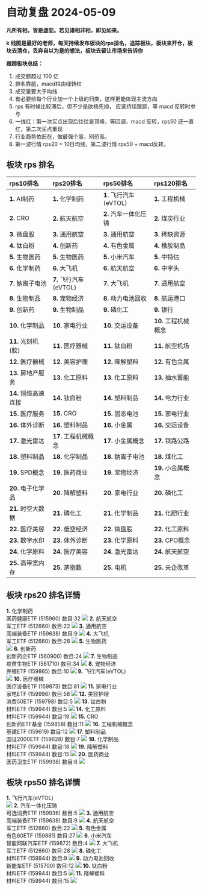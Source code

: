 # 自动复盘 2024-05-09

**凡所有相，皆是虚妄。若见诸相非相，即见如来。**

**k 线图是最好的老师，每天持续发布板块的rps排名，追踪板块，板块来开仓，板块去清仓，丢弃自以为是的想法，板块去留让市场来告诉你**
        
**跟踪板块总结：**
1. 成交额超过 100 亿
2. 排名靠前，macd柱由绿转红
3. 成交量要大于均线
4. 有必要给每个行业加一个上级的归类，这样更能体现主流方向
5. rps 有时候比较滞后，但不少是欲杨先抑， 应该持续跟踪，等 macd 反转时参与
6. 一线红：第一次买点出现后往往是顶峰，等回调，macd 反转，rps50 还一直红，第二次买点重现
7. 行业趋势依旧在，做最强个股，别恐高。
8. 第一波行情 rps20 + 10日均线，第二波行情 rps50 + macd反转。
        
## 板块 rps 排名
| rps10排名            | rps20排名              | rps50排名              | rps120排名           |
|:---------------------|:-----------------------|:-----------------------|:---------------------|
| **1.** AI制药        | **1.** 化学制药        | **1.** 飞行汽车(eVTOL) | **1.** 工程机械      |
| **2.** CRO           | **2.** 航天航空        | **2.** 汽车一体化压铸  | **2.** 煤炭行业      |
| **3.** 微盘股        | **3.** 通用航空        | **3.** 通用航空        | **3.** 稀缺资源      |
| **4.** 钛白粉        | **4.** 创新药          | **4.** 有色金属        | **4.** 橡胶制品      |
| **5.** 生物医药      | **5.** 生物医药        | **5.** 小米汽车        | **5.** 中特估        |
| **6.** 化学制药      | **6.** 大飞机          | **6.** 航天航空        | **6.** 中字头        |
| **7.** 钠离子电池    | **7.** 飞行汽车(eVTOL) | **7.** 大飞机          | **7.** 通用航空      |
| **8.** 生物制品      | **8.** 宠物经济        | **8.** 动力电池回收    | **8.** 航运港口      |
| **9.** 创新药        | **9.** 生物制品        | **9.** 磷化工          | **9.** 银行          |
| **10.** 化学制品     | **10.** 家电行业       | **10.** 交运设备       | **10.** 工程机械概念 |
| **11.** 光刻机(胶)   | **11.** 医疗器械       | **11.** 钛白粉         | **11.** 航空机场     |
| **12.** 医疗器械     | **12.** 美容护理       | **12.** 降解塑料       | **12.** 有色金属     |
| **13.** 房地产服务   | **13.** 化工原料       | **13.** 化工原料       | **13.** 抽水蓄能     |
| **14.** 铜缆高速连接 | **14.** 钛白粉         | **14.** 塑料制品       | **14.** 电力行业     |
| **15.** 医疗服务     | **15.** CRO            | **15.** 固态电池       | **15.** 家电行业     |
| **16.** 体外诊断     | **16.** 塑料制品       | **16.** 小金属         | **16.** 交运设备     |
| **17.** 激光雷达     | **17.** 工程机械概念   | **17.** 小金属概念     | **17.** 铁路公路     |
| **18.** 塑料制品     | **18.** 化学制品       | **18.** 钠离子电池     | **18.** 煤化工       |
| **19.** SPD概念      | **19.** 医药商业       | **19.** 宠物经济       | **19.** 小金属概念   |
| **20.** 电子化学品   | **20.** 降解塑料       | **20.** 家电行业       | **20.** 磷化工       |
| **21.** 时空大数据   | **21.** 磷化工         | **21.** 化学制品       | **21.** 化肥行业     |
| **22.** 医疗美容     | **22.** 低空经济       | **22.** 微盘股         | **22.** 化工原料     |
| **23.** 数字水印     | **23.** 体外诊断       | **23.** 化学原料       | **23.** CPO概念      |
| **24.** 化学原料     | **24.** 医疗美容       | **24.** 激光雷达       | **24.** 航天航空     |
| **25.** 高带宽内存   | **25.** 茅指数         | **25.** 电机           | **25.** 央企改革     |
## 板块 rps20 排名详情
**1.** 化学制药<br/>医药健康ETF (515960) 数目:32
 ![](https://sykent-blog-image.oss-cn-beijing.aliyuncs.com/quant/image/2024/5/1715241806129-tmp.jpg)
**2.** 航天航空<br/>军工ETF (512660) 数目:22
 ![](https://sykent-blog-image.oss-cn-beijing.aliyuncs.com/quant/image/2024/5/1715241807609-tmp.jpg)
**3.** 通用航空<br/>高端装备ETF (159638) 数目:9
 ![](https://sykent-blog-image.oss-cn-beijing.aliyuncs.com/quant/image/2024/5/1715241808604-tmp.jpg)
**4.** 大飞机<br/>军工ETF (512660) 数目:28
 ![](https://sykent-blog-image.oss-cn-beijing.aliyuncs.com/quant/image/2024/5/1715241809537-tmp.jpg)
**5.** 生物医药<br/>
 ![](https://sykent-blog-image.oss-cn-beijing.aliyuncs.com/quant/image/2024/5/1715241810213-tmp.jpg)
**6.** 创新药<br/>创新药企ETF (560900) 数目:24
 ![](https://sykent-blog-image.oss-cn-beijing.aliyuncs.com/quant/image/2024/5/1715241811055-tmp.jpg)
**7.** 生物制品<br/>疫苗生物ETF (561710) 数目:34
 ![](https://sykent-blog-image.oss-cn-beijing.aliyuncs.com/quant/image/2024/5/1715241812004-tmp.jpg)
**8.** 宠物经济<br/>养殖ETF (159865) 数目:10
 ![](https://sykent-blog-image.oss-cn-beijing.aliyuncs.com/quant/image/2024/5/1715241812911-tmp.jpg)
**9.** 飞行汽车(eVTOL)<br/>
 ![](https://sykent-blog-image.oss-cn-beijing.aliyuncs.com/quant/image/2024/5/1715241813552-tmp.jpg)
**10.** 医疗器械<br/>医疗设备ETF (159873) 数目:81
 ![](https://sykent-blog-image.oss-cn-beijing.aliyuncs.com/quant/image/2024/5/1715241814463-tmp.jpg)
**11.** 家电行业<br/>家电ETF (159996) 数目:58
 ![](https://sykent-blog-image.oss-cn-beijing.aliyuncs.com/quant/image/2024/5/1715241815476-tmp.jpg)
**12.** 美容护理<br/>消费50ETF (159798) 数目:5
 ![](https://sykent-blog-image.oss-cn-beijing.aliyuncs.com/quant/image/2024/5/1715241816443-tmp.jpg)
**13.** 钛白粉<br/>材料ETF (159944) 数目:5
 ![](https://sykent-blog-image.oss-cn-beijing.aliyuncs.com/quant/image/2024/5/1715241817388-tmp.jpg)
**14.** 化工原料<br/>材料ETF (159944) 数目:19
 ![](https://sykent-blog-image.oss-cn-beijing.aliyuncs.com/quant/image/2024/5/1715241818433-tmp.jpg)
**15.** CRO<br/>创新药ETF基金 (159858) 数目:11
 ![](https://sykent-blog-image.oss-cn-beijing.aliyuncs.com/quant/image/2024/5/1715241819373-tmp.jpg)
**16.** 工程机械概念<br/>基建ETF (159619) 数目:12
 ![](https://sykent-blog-image.oss-cn-beijing.aliyuncs.com/quant/image/2024/5/1715241820362-tmp.jpg)
**17.** 塑料制品<br/>国证2000ETF (159628) 数目:7
 ![](https://sykent-blog-image.oss-cn-beijing.aliyuncs.com/quant/image/2024/5/1715241821319-tmp.jpg)
**18.** 化学制品<br/>材料ETF (159944) 数目:18
 ![](https://sykent-blog-image.oss-cn-beijing.aliyuncs.com/quant/image/2024/5/1715241822409-tmp.jpg)
**19.** 降解塑料<br/>材料ETF (159944) 数目:15
 ![](https://sykent-blog-image.oss-cn-beijing.aliyuncs.com/quant/image/2024/5/1715241823410-tmp.jpg)
**20.** 医药商业<br/>医药卫生ETF (159938) 数目:8
 ![](https://sykent-blog-image.oss-cn-beijing.aliyuncs.com/quant/image/2024/5/1715241824417-tmp.jpg)

## 板块 rps50 排名详情
**1.** 飞行汽车(eVTOL)<br/>
 ![](https://sykent-blog-image.oss-cn-beijing.aliyuncs.com/quant/image/2024/5/1715241825075-tmp.jpg)
**2.** 汽车一体化压铸<br/>可选消费ETF (159936) 数目:5
 ![](https://sykent-blog-image.oss-cn-beijing.aliyuncs.com/quant/image/2024/5/1715241826133-tmp.jpg)
**3.** 通用航空<br/>高端装备ETF (159638) 数目:9
 ![](https://sykent-blog-image.oss-cn-beijing.aliyuncs.com/quant/image/2024/5/1715241827055-tmp.jpg)
**4.** 航天航空<br/>军工ETF (512660) 数目:22
 ![](https://sykent-blog-image.oss-cn-beijing.aliyuncs.com/quant/image/2024/5/1715241827964-tmp.jpg)
**5.** 有色金属<br/>有色60ETF (159881) 数目:27
 ![](https://sykent-blog-image.oss-cn-beijing.aliyuncs.com/quant/image/2024/5/1715241828963-tmp.jpg)
**6.** 小米汽车<br/>智能网联汽车ETF (159872) 数目:4
 ![](https://sykent-blog-image.oss-cn-beijing.aliyuncs.com/quant/image/2024/5/1715241829599-tmp.jpg)
**7.** 大飞机<br/>军工ETF (512660) 数目:28
 ![](https://sykent-blog-image.oss-cn-beijing.aliyuncs.com/quant/image/2024/5/1715241830574-tmp.jpg)
**8.** 磷化工<br/>材料ETF (159944) 数目:9
 ![](https://sykent-blog-image.oss-cn-beijing.aliyuncs.com/quant/image/2024/5/1715241831609-tmp.jpg)
**9.** 动力电池回收<br/>新能车ETF (515700) 数目:12
 ![](https://sykent-blog-image.oss-cn-beijing.aliyuncs.com/quant/image/2024/5/1715241832568-tmp.jpg)
**10.** 钛白粉<br/>材料ETF (159944) 数目:5
 ![](https://sykent-blog-image.oss-cn-beijing.aliyuncs.com/quant/image/2024/5/1715241833475-tmp.jpg)
**11.** 降解塑料<br/>材料ETF (159944) 数目:15
 ![](https://sykent-blog-image.oss-cn-beijing.aliyuncs.com/quant/image/2024/5/1715241834380-tmp.jpg)

